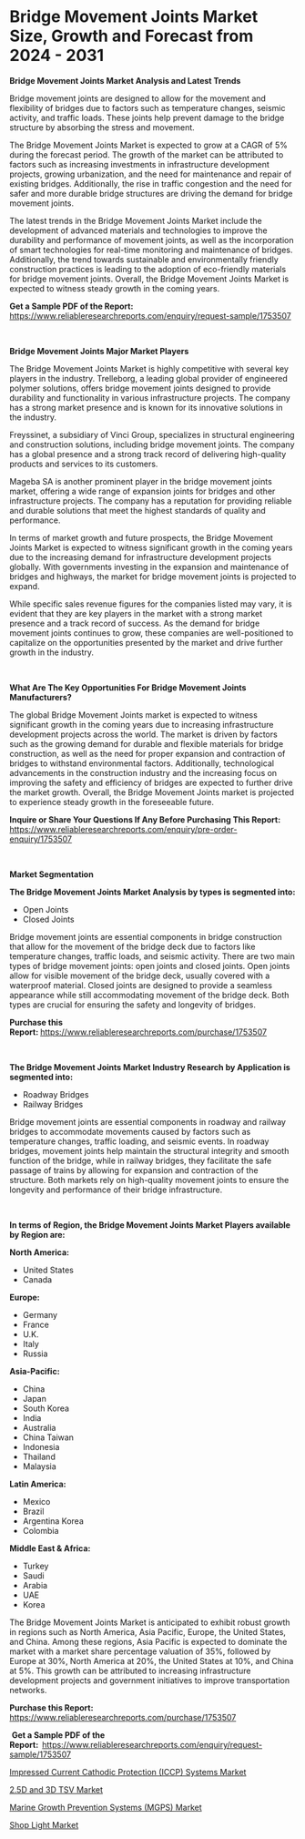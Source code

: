 <p><h1>Bridge Movement Joints Market Size, Growth and Forecast from 2024 - 2031</h1></p><p><strong>Bridge Movement Joints Market Analysis and Latest Trends</strong></p>
<p><p>Bridge movement joints are designed to allow for the movement and flexibility of bridges due to factors such as temperature changes, seismic activity, and traffic loads. These joints help prevent damage to the bridge structure by absorbing the stress and movement.</p><p>The Bridge Movement Joints Market is expected to grow at a CAGR of 5% during the forecast period. The growth of the market can be attributed to factors such as increasing investments in infrastructure development projects, growing urbanization, and the need for maintenance and repair of existing bridges. Additionally, the rise in traffic congestion and the need for safer and more durable bridge structures are driving the demand for bridge movement joints.</p><p>The latest trends in the Bridge Movement Joints Market include the development of advanced materials and technologies to improve the durability and performance of movement joints, as well as the incorporation of smart technologies for real-time monitoring and maintenance of bridges. Additionally, the trend towards sustainable and environmentally friendly construction practices is leading to the adoption of eco-friendly materials for bridge movement joints. Overall, the Bridge Movement Joints Market is expected to witness steady growth in the coming years.</p></p>
<p><strong>Get a Sample PDF of the Report:&nbsp;</strong> <a href="https://www.reliableresearchreports.com/enquiry/request-sample/1753507">https://www.reliableresearchreports.com/enquiry/request-sample/1753507</a></p>
<p>&nbsp;</p>
<p><strong>Bridge Movement Joints Major Market Players</strong></p>
<p><p>The Bridge Movement Joints Market is highly competitive with several key players in the industry. Trelleborg, a leading global provider of engineered polymer solutions, offers bridge movement joints designed to provide durability and functionality in various infrastructure projects. The company has a strong market presence and is known for its innovative solutions in the industry.</p><p>Freyssinet, a subsidiary of Vinci Group, specializes in structural engineering and construction solutions, including bridge movement joints. The company has a global presence and a strong track record of delivering high-quality products and services to its customers.</p><p>Mageba SA is another prominent player in the bridge movement joints market, offering a wide range of expansion joints for bridges and other infrastructure projects. The company has a reputation for providing reliable and durable solutions that meet the highest standards of quality and performance.</p><p>In terms of market growth and future prospects, the Bridge Movement Joints Market is expected to witness significant growth in the coming years due to the increasing demand for infrastructure development projects globally. With governments investing in the expansion and maintenance of bridges and highways, the market for bridge movement joints is projected to expand.</p><p>While specific sales revenue figures for the companies listed may vary, it is evident that they are key players in the market with a strong market presence and a track record of success. As the demand for bridge movement joints continues to grow, these companies are well-positioned to capitalize on the opportunities presented by the market and drive further growth in the industry.</p></p>
<p>&nbsp;</p>
<p><strong>What Are The Key Opportunities For Bridge Movement Joints Manufacturers?</strong></p>
<p><p>The global Bridge Movement Joints market is expected to witness significant growth in the coming years due to increasing infrastructure development projects across the world. The market is driven by factors such as the growing demand for durable and flexible materials for bridge construction, as well as the need for proper expansion and contraction of bridges to withstand environmental factors. Additionally, technological advancements in the construction industry and the increasing focus on improving the safety and efficiency of bridges are expected to further drive the market growth. Overall, the Bridge Movement Joints market is projected to experience steady growth in the foreseeable future.</p></p>
<p><strong>Inquire or Share Your Questions If Any Before Purchasing This Report:</strong> <a href="https://www.reliableresearchreports.com/enquiry/pre-order-enquiry/1753507">https://www.reliableresearchreports.com/enquiry/pre-order-enquiry/1753507</a></p>
<p>&nbsp;</p>
<p><strong>Market Segmentation</strong></p>
<p><strong>The Bridge Movement Joints Market Analysis by types is segmented into:</strong></p>
<p><ul><li>Open Joints</li><li>Closed Joints</li></ul></p>
<p><p>Bridge movement joints are essential components in bridge construction that allow for the movement of the bridge deck due to factors like temperature changes, traffic loads, and seismic activity. There are two main types of bridge movement joints: open joints and closed joints. Open joints allow for visible movement of the bridge deck, usually covered with a waterproof material. Closed joints are designed to provide a seamless appearance while still accommodating movement of the bridge deck. Both types are crucial for ensuring the safety and longevity of bridges.</p></p>
<p><strong>Purchase this Report:&nbsp;</strong><a href="https://www.reliableresearchreports.com/purchase/1753507">https://www.reliableresearchreports.com/purchase/1753507</a></p>
<p>&nbsp;</p>
<p><strong>The Bridge Movement Joints Market Industry Research by Application is segmented into:</strong></p>
<p><ul><li>Roadway Bridges</li><li>Railway Bridges</li></ul></p>
<p><p>Bridge movement joints are essential components in roadway and railway bridges to accommodate movements caused by factors such as temperature changes, traffic loading, and seismic events. In roadway bridges, movement joints help maintain the structural integrity and smooth function of the bridge, while in railway bridges, they facilitate the safe passage of trains by allowing for expansion and contraction of the structure. Both markets rely on high-quality movement joints to ensure the longevity and performance of their bridge infrastructure.</p></p>
<p>&nbsp;</p>
<p><strong>In terms of Region, the Bridge Movement Joints Market Players available by Region are:</strong></p>
<p>
    <p> <strong> North America: </strong>
        <ul>
            <li>United States</li>
            <li>Canada</li>
        </ul>
        </p> 
    <p> <strong> Europe: </strong>
        <ul>
            <li>Germany</li>
            <li>France</li>
            <li>U.K.</li>
            <li>Italy</li>
            <li>Russia</li>
        </ul>
        </p> 
    <p> <strong> Asia-Pacific: </strong>
        <ul>
            <li>China</li>
            <li>Japan</li>
            <li>South Korea</li>
            <li>India</li>
            <li>Australia</li>
            <li>China Taiwan</li>
            <li>Indonesia</li>
            <li>Thailand</li>
            <li>Malaysia</li>
        </ul>
        </p> 
    <p> <strong> Latin America: </strong>
        <ul>
            <li>Mexico</li>
            <li>Brazil</li>
            <li>Argentina Korea</li>
            <li>Colombia</li>
        </ul>
        </p> 
    <p> <strong> Middle East & Africa: </strong>
        <ul>
            <li>Turkey</li>
            <li>Saudi</li>
            <li>Arabia</li>
            <li>UAE</li>
            <li>Korea</li>
        </ul>
    </p>
    </p>
<p><p>The Bridge Movement Joints Market is anticipated to exhibit robust growth in regions such as North America, Asia Pacific, Europe, the United States, and China. Among these regions, Asia Pacific is expected to dominate the market with a market share percentage valuation of 35%, followed by Europe at 30%, North America at 20%, the United States at 10%, and China at 5%. This growth can be attributed to increasing infrastructure development projects and government initiatives to improve transportation networks.</p></p>
<p><strong>Purchase this Report: </strong><a href="https://www.reliableresearchreports.com/purchase/1753507">https://www.reliableresearchreports.com/purchase/1753507</a></p>
<p>&nbsp;<strong>Get a Sample PDF of the Report:&nbsp;&nbsp;</strong><a href="https://www.reliableresearchreports.com/enquiry/request-sample/1753507">https://www.reliableresearchreports.com/enquiry/request-sample/1753507</a></p>
<p><strong></strong></p>
<p><p><a href="https://view.publitas.com/reportprime-1/global-impressed-current-cathodic-protection-iccp-systems-market-size-and-market-trends-insights-and-projections-from-2023-to-2030/">Impressed Current Cathodic Protection (ICCP) Systems Market</a></p><p><a href="https://extreme-scabiosa-c81.notion.site/2-5D-and-3D-TSV-Market-Offer-Valuable-Insights-into-Market-Size-Market-Share-Market-Trends-and-Pr-6e7621837dd2447a88317c459da000dd">2.5D and 3D TSV Market</a></p><p><a href="https://view.publitas.com/reportprime-1/marine-growth-prevention-systems-mgps-market-growth-market-trends-covid-19-impact-and-forecasts-for-period-from-2023-2030/">Marine Growth Prevention Systems (MGPS) Market</a></p><p><a href="https://view.publitas.com/reportprime-1/shop-light-market-size-growth-and-forecast-from-2023-2030/">Shop Light Market</a></p></p>